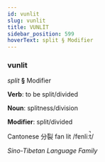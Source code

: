 ```yaml
---
id: vunlit
slug: vunlit
title: VUNLİT
sidebar_position: 599
hoverText: split § Modifier
---
```


### vunlit

*split* **§** Modifier

**Verb**: to be split/divided

**Noun**: splitness/division

**Modifier**: split/divided

Cantonese 分裂 fan lit /fɐnliːt̚/

*Sino-Tibetan Language Family*